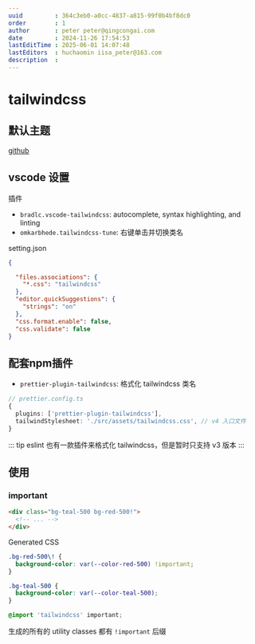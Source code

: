 ```yaml
---
uuid         : 364c3eb0-a0cc-4837-a815-99f0b4bf8dc0
order        : 1
author       : peter peter@qingcongai.com
date         : 2024-11-26 17:54:53
lastEditTime : 2025-06-01 14:07:48
lastEditors  : huchaomin iisa_peter@163.com
description  :
---
```

# tailwindcss

## 默认主题

[github](https://github.com/tailwindlabs/tailwindcss/blob/next/packages/tailwindcss/theme.css)


## vscode 设置

插件

- `bradlc.vscode-tailwindcss`: autocomplete, syntax highlighting, and linting
- `omkarbhede.tailwindcss-tune`: 右键单击并切换类名

setting.json

```json
{

  "files.associations": {
    "*.css": "tailwindcss"
  },
  "editor.quickSuggestions": {
    "strings": "on"
  },
  "css.format.enable": false,
  "css.validate": false
}
```

## 配套npm插件

- `prettier-plugin-tailwindcss`: 格式化 tailwindcss 类名

```ts
// prettier.config.ts
{
  plugins: ['prettier-plugin-tailwindcss'],
  tailwindStylesheet: './src/assets/tailwindcss.css', // v4 入口文件
}
```

::: tip
eslint 也有一款插件来格式化 tailwindcss，但是暂时只支持 v3 版本
:::

## 使用

### important

```html
<div class="bg-teal-500 bg-red-500!">
  <!-- ... -->
</div>
```
Generated CSS
```css
.bg-red-500\! {
  background-color: var(--color-red-500) !important;
}

.bg-teal-500 {
  background-color: var(--color-teal-500);
}
```

```css
@import 'tailwindcss' important;
```
生成的所有的 utility classes 都有 `!important` 后缀

